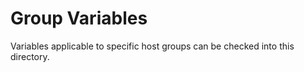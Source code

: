 Group Variables
===============

Variables applicable to specific host groups can be checked into this directory.
